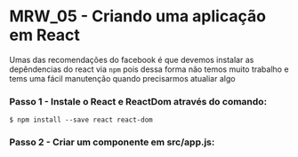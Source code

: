 # MRW_05 - Criando uma aplicação em React
Umas das recomendações do facebook é que devemos instalar as depêndencias do react via `npm` pois
dessa forma não temos muito trabalho e tems uma fácil manutenção quando precisarmos atualiar algo

### Passo 1 - Instale o React e ReactDom através do comando:

```
$ npm install --save react react-dom
```

### Passo 2 - Criar um componente em src/app.js: